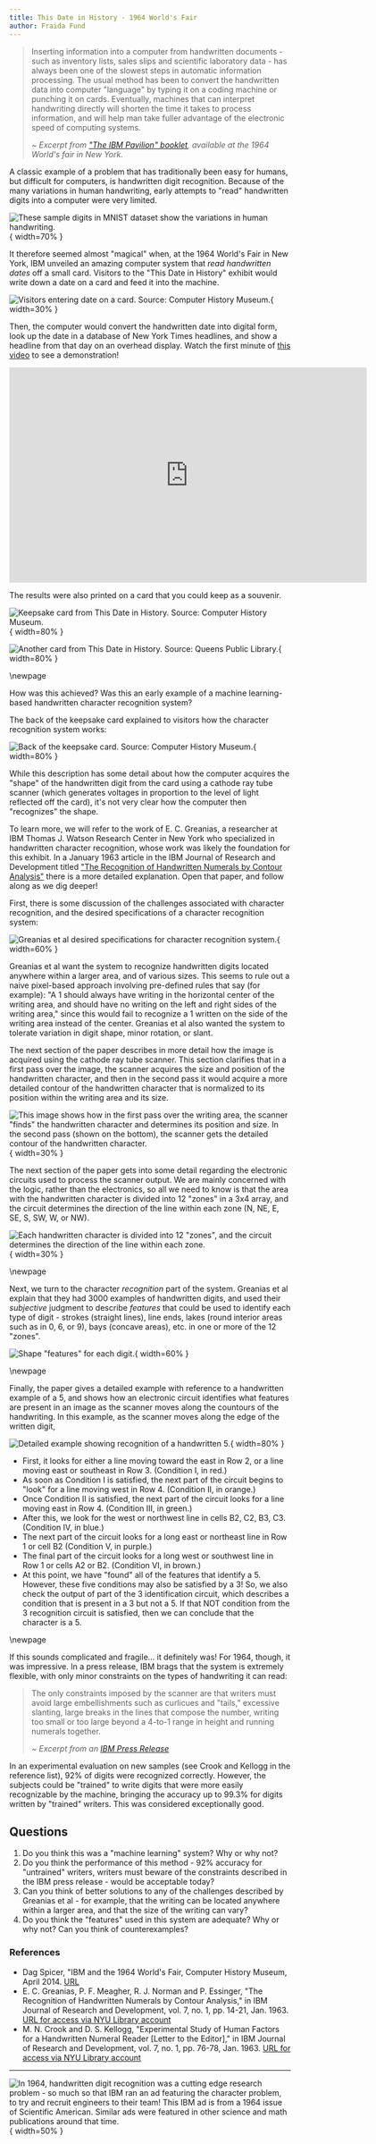 ```yaml
---
title: This Date in History - 1964 World's Fair
author: Fraida Fund
---
```



> Inserting information into a computer from handwritten documents - such as inventory lists, sales slips and scientific laboratory data - has always been one of the slowest steps in automatic information processing. The usual method has been to convert the handwritten data into computer "language" by typing it on a coding machine or punching it on cards. Eventually, machines that can interpret handwriting directly will shorten the time it takes to process information, and will help man take fuller advantage of the electronic speed of computing systems.
>
> _~ Excerpt from ["The IBM Pavilion" booklet](https://www.worldsfairphotos.com/nywf64/booklets/ibm-nywf64-booklet.pdf), available at the 1964 World's fair in New York._

A classic example of a problem that has traditionally been easy for humans, but difficult for computers, is handwritten digit recognition. Because of the many variations in human handwriting, early attempts to "read" handwritten digits into a computer were very limited. 

![These sample digits in MNIST dataset show the variations in human handwriting.](../images/digits.png){ width=70% }

It therefore seemed almost "magical" when, at the 1964 World's Fair in New York, IBM unveiled an amazing computer system that *read handwritten dates* off a small card. Visitors to the "This Date in History" exhibit would write down a date on a card and feed it into the machine. 

![Visitors entering date on a card. Source: [Computer History Museum](https://computerhistory.org/blog/ibm-and-1964-worlds-fair/).](../images/1-ibm-1964-worlds-fair-enter-date-on-card.png){ width=30% }

Then, the computer would convert the handwritten date into digital form, look up the date in a database of New York Times headlines, and show a headline from that day on an overhead display. Watch the first minute of [this video](https://www.youtube.com/watch?v=6EGllGYiFa8&t=1s) to see a demonstration!

<div style="text-align:center;"><iframe width="640" height="385" src="https://www.youtube.com/embed/6EGllGYiFa8" title="YouTube video player" frameborder="0" allow="accelerometer; autoplay; clipboard-write; encrypted-media; gyroscope; picture-in-picture" allowfullscreen></iframe></div>


The results were also printed on a card that you could keep as a souvenir.

![Keepsake card from This Date in History. Source: [Computer History Museum](https://computerhistory.org/blog/ibm-and-1964-worlds-fair/).](../images/1-ibm-1964-worlds-fair-ibm-punch-card-memento-1024x466.jpg){ width=80% }


![Another card from This Date in History. Source: [Queens Public Library](http://digitalarchives.queenslibrary.org/).](../images/1-ibm-sample-card.jpeg){ width=80% }



\newpage


How was this achieved? Was this an early example of a machine learning-based handwritten character recognition system?


The back of the keepsake card explained to visitors how the character recognition system works:

![Back of the keepsake card. Source: [Computer History Museum](https://computerhistory.org/blog/ibm-and-1964-worlds-fair/).](../images/1-ibm-back.png){ width=80% }

While this description has some detail about how the computer acquires the "shape" of the handwritten digit from the card using a cathode ray tube scanner (which generates voltages in proportion to the level of light reflected off the card), it's not very clear how the computer then "recognizes" the shape.

To learn more, we will refer to the work of E. C. Greanias, a researcher at IBM Thomas J. Watson Research Center in New York who specialized in handwritten character recognition, whose work was likely the foundation for this exhibit. In a January 1963 article in the IBM Journal of Research and Development titled ["The Recognition of Handwritten Numerals by Contour Analysis"](https://ieeexplore-ieee-org.proxy.library.nyu.edu/document/5392332) there is a more detailed explanation. Open that paper, and follow along as we dig deeper!

First, there is some discussion of the challenges associated with character recognition, and the desired specifications of a character recognition system:

![Greanias et al desired specifications for character recognition system.](../images/1-handwritten-0.png){ width=60% }

Greanias et al want the system to recognize handwritten digits located anywhere within a larger area, and of various sizes. This seems to rule out a naive pixel-based approach involving pre-defined rules that say (for example): "A 1 should always have writing in the horizontal center of the writing area, and should have no writing on the left and right sides of the writing area," since this would fail to recognize a 1 written on the side of the writing area instead of the center. Greanias et al also wanted the system to tolerate variation in digit shape, minor rotation, or slant. 

The next section of the paper describes in more detail how the image is acquired using the cathode ray tube scanner. This section clarifies that in a first pass over the image, the scanner acquires the size and position of the handwritten character, and then in the second pass it would acquire a more detailed contour of the handwritten character that is normalized to its position within the writing area and its size.

![This image shows how in the first pass over the writing area, the scanner "finds" the handwritten character and determines its position and size. In the second pass (shown on the bottom), the scanner gets the detailed contour of the handwritten character.](../images/1-handwritten-1.png){ width=30% }

The next section of the paper gets into some detail regarding the electronic circuits used to process the scanner output. We are mainly concerned with the logic, rather than the electronics, so all we need to know is that the area with the handwritten character is divided into 12 "zones" in a 3x4 array, and the circuit determines the direction of the line within each zone (N, NE, E, SE, S, SW, W, or NW).

![Each handwritten character is divided into 12 "zones", and the circuit determines the direction of the line within each zone.](../images/1-handwritten-2.png){ width=30% }

\newpage 

Next, we turn to the character *recognition* part of the system. Greanias et al explain that they had 3000 examples of handwritten digits, and used their _subjective_ judgment to describe _features_ that could be used to identify each type of digit - strokes (straight lines), line ends, lakes (round interior areas such as in 0, 6, or 9), bays (concave areas), etc. in one or more of the 12 "zones".

![Shape "features" for each digit.](../images/1-ibm-shape-features.png){ width=60% }

\newpage


Finally, the paper gives a detailed example with reference to a handwritten example of a 5, and shows how an electronic circuit identifies what features are present in an image as the scanner moves along the countours of the handwriting.  In this example, as the scanner moves along the edge of the written digit,

![Detailed example showing recognition of a handwritten 5.](../images/1-recognition-example-5.png){ width=80% }

* First, it looks for either a line moving toward the east in Row 2, or a line moving east or southeast in Row 3. (Condition I, in red.)
* As soon as Condition I is satisfied, the next part of the circuit begins to "look" for a line moving west in Row 4.  (Condition II, in orange.)
* Once Condition II is satisfied, the next part of the circuit looks for a line moving east in Row 4. (Condition III, in green.)
* After this, we look for the west or northwest line in cells B2, C2, B3, C3. (Condition IV, in blue.)
* The next part of the circuit looks for a long east or northeast line in Row 1 or cell B2 (Condition V, in purple.)
* The final part of the circuit looks for a long west or southwest line in Row 1 or cells A2 or B2. (Condition VI, in brown.)
* At this point, we have "found" all of the features that identify a 5. However, these five conditions may also be satisfied by a 3! So, we also check the output of part of the 3 identification circuit, which describes a condition that is present in a 3 but not a 5. If that NOT condition from the 3 recognition circuit is satisfied, then we can conclude that the character is a 5.

\newpage

If this sounds complicated and fragile... it definitely was! For 1964, though, it was impressive. In a press release, IBM brags that the system is extremely flexible, with only minor constraints on the types of handwriting it can read:

> The only constraints imposed by the scanner are that writers must avoid large embellishments such as curlicues and "tails," excessive slanting, large breaks in the lines that compose the number, writing too small or too large beyond a 4-to-1 range in height and running numerals together.
> 
> _~ Excerpt from an [IBM Press Release](https://www.ibm.com/ibm/history/exhibits/specialprod2/specialprod2_pr.html)_


In an experimental evaluation on new samples (see Crook and Kellogg in the reference list), 92% of digits were recognized correctly. However, the subjects could be "trained" to write digits that were more easily recognizable by the machine, bringing the accuracy up to 99.3% for digits written by "trained" writers. This was considered exceptionally good.


## Questions

1. Do you think this was a "machine learning" system? Why or why not?
2. Do you think the performance of this method - 92% accuracy for "untrained" writers, writers must beware of the constraints described in the IBM press release - would be acceptable today? 
3. Can you think of better solutions to any of the challenges described by Greanias et al - for example, that the writing can be located anywhere within a larger area, and that the size of the writing can vary?
4. Do you think the "features" used in this system are adequate? Why or why not? Can you think of counterexamples?


### References

* Dag Spicer, "IBM and the 1964 World's Fair, Computer History Museum, April 2014. [URL](https://computerhistory.org/blog/ibm-and-1964-worlds-fair/)
* E. C. Greanias, P. F. Meagher, R. J. Norman and P. Essinger, "The Recognition of Handwritten Numerals by Contour Analysis," in IBM Journal of Research and Development, vol. 7, no. 1, pp. 14-21, Jan. 1963. [URL for access via NYU Library account](https://ieeexplore-ieee-org.proxy.library.nyu.edu/document/5392332)
* M. N. Crook and D. S. Kellogg, "Experimental Study of Human Factors for a Handwritten Numeral Reader [Letter to the Editor]," in IBM Journal of Research and Development, vol. 7, no. 1, pp. 76-78, Jan. 1963. [URL for access via NYU Library account](https://ieeexplore-ieee-org.proxy.library.nyu.edu/document/5392345)

---

![In 1964, handwritten digit recognition was a cutting edge research problem - so much so that IBM ran an ad featuring the character problem, to try and recruit engineers to their team! This IBM ad is from a 1964 issue of Scientific American. Similar ads were featured in other science and math publications around that time.](../images/1-ibm-i-am-a-5.svg){ width=50% }

